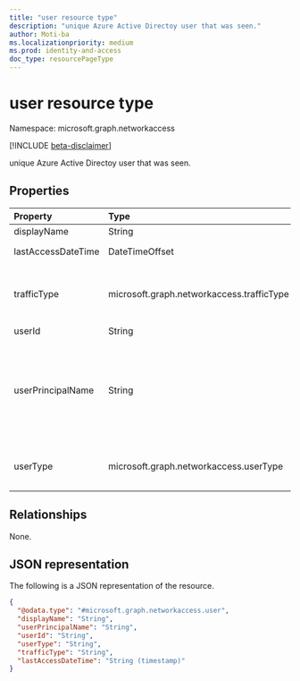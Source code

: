 ```yaml
---
title: "user resource type"
description: "unique Azure Active Directoy user that was seen."
author: Moti-ba
ms.localizationpriority: medium
ms.prod: identity-and-access
doc_type: resourcePageType
---
```


# user resource type

Namespace: microsoft.graph.networkaccess

[!INCLUDE [beta-disclaimer](../../includes/beta-disclaimer.md)]

unique Azure Active Directoy user that was seen.

## Properties
|Property|Type|Description|
|:---|:---|:---|
|displayName|String|User display Name.|
|lastAccessDateTime|DateTimeOffset|last Access DateTime.|
|trafficType|microsoft.graph.networkaccess.trafficType|traffic classification..The possible values are: `internet`, `private`, `microsoft365`, `all`.|
|userId|String|Unique Id.|
|userPrincipalName|String|unique identifier associated with a user in a system or directory, typically in the form of an email address, used for user authentication and identification.|
|userType|microsoft.graph.networkaccess.userType|user Type.The possible values are: `member`, `guest`, `unknownFutureValue`.|

## Relationships
None.

## JSON representation
The following is a JSON representation of the resource.
<!-- {
  "blockType": "resource",
  "@odata.type": "microsoft.graph.networkaccess.user"
}
-->
``` json
{
  "@odata.type": "#microsoft.graph.networkaccess.user",
  "displayName": "String",
  "userPrincipalName": "String",
  "userId": "String",
  "userType": "String",
  "trafficType": "String",
  "lastAccessDateTime": "String (timestamp)"
}
```

